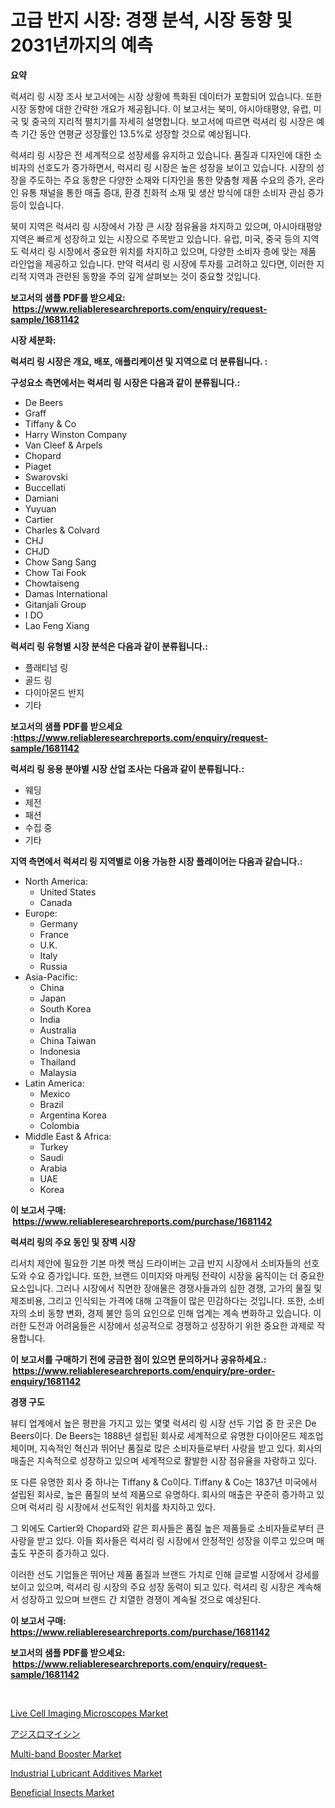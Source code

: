 <p><h1>고급 반지 시장: 경쟁 분석, 시장 동향 및 2031년까지의 예측</h1></p><p><strong>요약</strong></p>
<p><p>럭셔리 링 시장 조사 보고서에는 시장 상황에 특화된 데이터가 포함되어 있습니다. 또한 시장 동향에 대한 간략한 개요가 제공됩니다. 이 보고서는 북미, 아시아태평양, 유럽, 미국 및 중국의 지리적 펼치기를 자세히 설명합니다. 보고서에 따르면 럭셔리 링 시장은 예측 기간 동안 연평균 성장률인 13.5%로 성장할 것으로 예상됩니다. </p><p>럭셔리 링 시장은 전 세계적으로 성장세를 유지하고 있습니다. 품질과 디자인에 대한 소비자의 선호도가 증가하면서, 럭셔리 링 시장은 높은 성장을 보이고 있습니다. 시장의 성장을 주도하는 주요 동향은 다양한 소재와 디자인을 통한 맞춤형 제품 수요의 증가, 온라인 유통 채널을 통한 매출 증대, 환경 친화적 소재 및 생산 방식에 대한 소비자 관심 증가 등이 있습니다. </p><p>북미 지역은 럭셔리 링 시장에서 가장 큰 시장 점유율을 차지하고 있으며, 아시아태평양 지역은 빠르게 성장하고 있는 시장으로 주목받고 있습니다. 유럽, 미국, 중국 등의 지역도 럭셔리 링 시장에서 중요한 위치를 차지하고 있으며, 다양한 소비자 층에 맞는 제품 라인업을 제공하고 있습니다. 만약 럭셔리 링 시장에 투자를 고려하고 있다면, 이러한 지리적 지역과 관련된 동향을 주의 깊게 살펴보는 것이 중요할 것입니다.</p></p>
<p><strong>보고서의 샘플 PDF를 받으세요: &nbsp;<a href="https://www.reliableresearchreports.com/enquiry/request-sample/1681142">https://www.reliableresearchreports.com/enquiry/request-sample/1681142</a></strong></p>
<p><strong>시장 세분화:</strong></p>
<p><strong> 럭셔리 링 시장은 개요, 배포, 애플리케이션 및 지역으로 더 분류됩니다. :</strong></p>
<p><strong>구성요소 측면에서는 럭셔리 링 시장은 다음과 같이 분류됩니다.:</strong></p>
<p><ul><li>De Beers</li><li>Graff</li><li>Tiffany & Co</li><li>Harry Winston Company</li><li>Van Cleef & Arpels</li><li>Chopard</li><li>Piaget</li><li>Swarovski</li><li>Buccellati</li><li>Damiani</li><li>Yuyuan</li><li>Cartier</li><li>Charles & Colvard</li><li>CHJ</li><li>CHJD</li><li>Chow Sang Sang</li><li>Chow Tai Fook</li><li>Chowtaiseng</li><li>Damas International</li><li>Gitanjali Group</li><li>I DO</li><li>Lao Feng Xiang</li></ul></p>
<p><strong> 럭셔리 링 유형별 시장 분석은 다음과 같이 분류됩니다.:</strong></p>
<p><ul><li>플래티넘 링</li><li>골드 링</li><li>다이아몬드 반지</li><li>기타</li></ul></p>
<p><strong>보고서의 샘플 PDF를 받으세요 :<a href="https://www.reliableresearchreports.com/enquiry/request-sample/1681142">https://www.reliableresearchreports.com/enquiry/request-sample/1681142</a></strong></p>
<p><strong> 럭셔리 링 응용 분야별 시장 산업 조사는 다음과 같이 분류됩니다.:</strong></p>
<p><ul><li>웨딩</li><li>제전</li><li>패션</li><li>수집 중</li><li>기타</li></ul></p>
<p><strong>지역 측면에서 럭셔리 링 지역별로 이용 가능한 시장 플레이어는 다음과 같습니다.:</strong></p>
<p><ul>
    <li>
        North America:
        <ul>
            <li>United States</li>
            <li>Canada</li>
        </ul>
    </li>
    <li>
        Europe:
        <ul>
            <li>Germany</li>
            <li>France</li>
            <li>U.K.</li>
            <li>Italy</li>
            <li>Russia</li>
        </ul>
    </li>
    <li>
        Asia-Pacific:
        <ul>
            <li>China</li>
            <li>Japan</li>
            <li>South Korea</li>
            <li>India</li>
            <li>Australia</li>
            <li>China Taiwan</li>
            <li>Indonesia</li>
            <li>Thailand</li>
            <li>Malaysia</li>
        </ul>
    </li>
    <li>
        Latin America:
        <ul>
            <li>Mexico</li>
            <li>Brazil</li>
            <li>Argentina Korea</li>
            <li>Colombia</li>
        </ul>
    </li>
    <li>
        Middle East & Africa:
        <ul>
            <li>Turkey</li>
            <li>Saudi</li>
            <li>Arabia</li>
            <li>UAE</li>
            <li>Korea</li>
        </ul>
    </li>
    </ul></p>
<p><strong>이 보고서 구매: &nbsp;<a href="https://www.reliableresearchreports.com/purchase/1681142">https://www.reliableresearchreports.com/purchase/1681142</a></strong></p>
<p><strong>럭셔리 링의 주요 동인 및 장벽 시장</strong></p>
<p><p>리서치 제안에 필요한 기본 마켓 핵심 드라이버는 고급 반지 시장에서 소비자들의 선호도와 수요 증가입니다. 또한, 브랜드 이미지와 마케팅 전략이 시장을 움직이는 더 중요한 요소입니다. 그러나 시장에서 직면한 장애물은 경쟁사들과의 심한 경쟁, 고가의 물질 및 제조비용, 그리고 인식되는 가격에 대해 고객들이 많은 민감하다는 것입니다. 또한, 소비자의 소비 동향 변화, 경제 불안 등의 요인으로 인해 업계는 계속 변화하고 있습니다. 이러한 도전과 어려움들은 시장에서 성공적으로 경쟁하고 성장하기 위한 중요한 과제로 작용합니다.</p></p>
<p><strong>이 보고서를 구매하기 전에 궁금한 점이 있으면 문의하거나 공유하세요.: &nbsp;<a href="https://www.reliableresearchreports.com/enquiry/pre-order-enquiry/1681142">https://www.reliableresearchreports.com/enquiry/pre-order-enquiry/1681142</a></strong></p>
<p><strong>경쟁 구도</strong></p>
<p><p>뷰티 업계에서 높은 평판을 가지고 있는 몇몇 럭셔리 링 시장 선두 기업 중 한 곳은 De Beers이다. De Beers는 1888년 설립된 회사로 세계적으로 유명한 다이아몬드 제조업체이며, 지속적인 혁신과 뛰어난 품질로 많은 소비자들로부터 사랑을 받고 있다. 회사의 매출은 지속적으로 성장하고 있으며 세계적으로 활발한 시장 점유율을 자랑하고 있다.</p><p>또 다른 유명한 회사 중 하나는 Tiffany & Co이다. Tiffany & Co는 1837년 미국에서 설립된 회사로, 높은 품질의 보석 제품으로 유명하다. 회사의 매출은 꾸준히 증가하고 있으며 럭셔리 링 시장에서 선도적인 위치를 차지하고 있다.</p><p>그 외에도 Cartier와 Chopard와 같은 회사들은 품질 높은 제품들로 소비자들로부터 큰 사랑을 받고 있다. 이들 회사들은 럭셔리 링 시장에서 안정적인 성장을 이루고 있으며 매출도 꾸준히 증가하고 있다.</p><p>이러한 선도 기업들은 뛰어난 제품 품질과 브랜드 가치로 인해 글로벌 시장에서 강세를 보이고 있으며, 럭셔리 링 시장의 주요 성장 동력이 되고 있다. 럭셔리 링 시장은 계속해서 성장하고 있으며 브랜드 간 치열한 경쟁이 계속될 것으로 예상된다.</p></p>
<p><strong>이 보고서 구매: &nbsp; <a href="https://www.reliableresearchreports.com/purchase/1681142">https://www.reliableresearchreports.com/purchase/1681142</a></strong></p>
<p><strong>보고서의 샘플 PDF를 받으세요: &nbsp;<a href="https://www.reliableresearchreports.com/enquiry/request-sample/1681142">https://www.reliableresearchreports.com/enquiry/request-sample/1681142</a></strong><strong></strong></p>
<p>&nbsp;</p>
<p><p><a href="https://issuu.com/reportprime-2/docs/live-cell-imaging-microscopes-market-size-2030.ppt">Live Cell Imaging Microscopes Market</a></p><p><a href="https://github.com/zekaoe592392/Market-Research-Report-List-1/blob/main/88745372900.md">アジスロマイシン</a></p><p><a href="https://view.publitas.com/reportprime-1/multi-band-booster-market-size-and-growth-market-segmentation-regional-and-country-breakdowns-and-market-trends-for-period-from-2024-2031/">Multi-band Booster Market</a></p><p><a href="https://github.com/Krish2023na/Market-Research-Report-List-3/blob/main/industrial-lubricant-additives-market.md">Industrial Lubricant Additives Market</a></p><p><a href="https://gamy-alyssum-396.notion.site/Beneficial-Insects-Market-Size-Growing-and-Forecasted-for-period-from-2024-2031-and-provides-compl-d45cd15b760b40d6a1bb4252f027c176">Beneficial Insects Market</a></p></p>